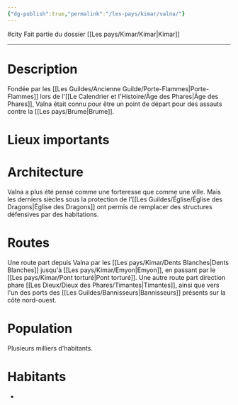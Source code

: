 ```yaml
---
{"dg-publish":true,"permalink":"/les-pays/kimar/valna/"}
---
```


#city 
Fait partie du dossier [[Les pays/Kimar/Kimar\|Kimar]]

-------

# Description
Fondée par les [[Les Guildes/Ancienne Guilde/Porte-Flammes\|Porte-Flammes]] lors de l'[[Le Calendrier et l'Histoire/Âge des Phares\|Âge des Phares]], Valna était connu pour être un point de départ pour des assauts contre la [[Les pays/Brume\|Brume]].
# Lieux importants

# Architecture
Valna a plus été pensé comme une forteresse que comme une ville. Mais les derniers siècles sous la protection de l'[[Les Guildes/Église/Église des Dragons\|Église des Dragons]] ont permis de remplacer des structures défensives par des habitations.
# Routes
Une route part depuis Valna par les [[Les pays/Kimar/Dents Blanches\|Dents Blanches]] jusqu'à [[Les pays/Kimar/Emyon\|Emyon]], en passant par le [[Les pays/Kimar/Pont torturé\|Pont torturé]].
Une autre route part direction phare [[Les Dieux/Dieux des Phares/Timantes\|Timantes]], ainsi que vers l'un des ports des [[Les Guildes/Bannisseurs\|Bannisseurs]] présents sur la côté nord-ouest.
# Population
Plusieurs milliers d'habitants.
# Habitants
- 